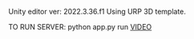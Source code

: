 Unity editor ver: 2022.3.36.f1
Using URP 3D template.


TO RUN SERVER: python app.py run
[VIDEO](https://www.canva.com/design/DAGQHaGe3YE/6oOH_K-AiW4UnWqGsu0-ww/watch?utm_content=DAGQHaGe3YE&utm_campaign=designshare&utm_medium=link&utm_source=editor)
